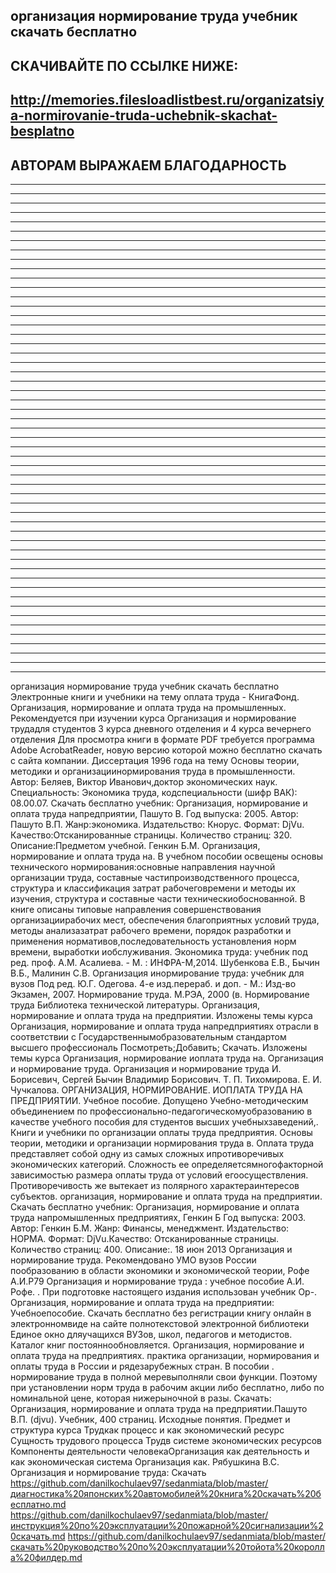 организация нормирование труда учебник скачать бесплатно
--------------------------------------------------
СКАЧИВАЙТЕ ПО ССЫЛКЕ НИЖЕ:
--------------------------------------------------
http://memories.filesloadlistbest.ru/organizatsiya-normirovanie-truda-uchebnik-skachat-besplatno
--------------------------------------------------
АВТОРАМ ВЫРАЖАЕМ БЛАГОДАРНОСТЬ
--------------------------------------------------
--------------------------------------------------
--------------------------------------------------
--------------------------------------------------
--------------------------------------------------
--------------------------------------------------
--------------------------------------------------
--------------------------------------------------
--------------------------------------------------
--------------------------------------------------
--------------------------------------------------
--------------------------------------------------
--------------------------------------------------
--------------------------------------------------
--------------------------------------------------
--------------------------------------------------
--------------------------------------------------
--------------------------------------------------
--------------------------------------------------
--------------------------------------------------
--------------------------------------------------
--------------------------------------------------
--------------------------------------------------
--------------------------------------------------
--------------------------------------------------
--------------------------------------------------
--------------------------------------------------
--------------------------------------------------
--------------------------------------------------
--------------------------------------------------
--------------------------------------------------
--------------------------------------------------
--------------------------------------------------
--------------------------------------------------
--------------------------------------------------
--------------------------------------------------
--------------------------------------------------
--------------------------------------------------
--------------------------------------------------
--------------------------------------------------
--------------------------------------------------
--------------------------------------------------
--------------------------------------------------
--------------------------------------------------
--------------------------------------------------
--------------------------------------------------
--------------------------------------------------
--------------------------------------------------
--------------------------------------------------
--------------------------------------------------
--------------------------------------------------
--------------------------------------------------
--------------------------------------------------
--------------------------------------------------
организация нормирование труда учебник скачать бесплатно Электронные книги и учебники на тему оплата труда - КнигаФонд. Организация, нормирование и оплата труда на промышленных. Рекомендуется при изучении курса Организация и нормирование трудадля студентов 3 курса дневного отделения и 4 курса вечернего отделения Для просмотра книги в формате PDF требуется программа Adobe AcrobatReader, новую версию которой можно бесплатно скачать с сайта компании. Диссертация 1996 года на тему Основы теории, методики и организациинормирования труда в промышленности. Автор: Беляев, Виктор Иванович,доктор экономических наук. Специальность: Экономика труда, кодспециальности (шифр ВАК): 08.00.07. Скачать бесплатно учебник: Организация, нормирование и оплата труда напредприятии, Пашуто В. Год выпуска: 2005. Автор: Пашуто В.П. Жанр:экономика. Издательство: Кнорус. Формат: DjVu. Качество:Отсканированные страницы. Количество страниц: 320. Описание:Предметом учебной. Генкин Б.М. Организация, нормирование и оплата труда на. В учебном пособии освещены основы технического нормирования:основные направления научной организации труда, составные частипроизводственного процесса, структура и классификация затрат рабочеговремени и методы их изучения, структура и составные части техническиобоснованной. В книге описаны типовые направления совершенствования организациирабочих мест, обеспечения благоприятных условий труда, методы анализазатрат рабочего времени, порядок разработки и применения нормативов,последовательность установления норм времени, выработки иобслуживания. Экономика труда: учебник  под ред. проф. А.М. Асалиева. - М. : ИНФРА-М,2014.  Шубенкова Е.В., Бычин В.Б., Малинин С.В. Организация инормирование труда: учебник для вузов  Под ред. Ю.Г. Одегова.  4-е изд.перераб. и доп. - М.: Изд-во Экзамен, 2007.  Нормирование труда.  М.РЭА, 2000 (в. Нормирование труда  Библиотека технической литературы. Организация, нормирование и оплата труда на предприятии. Изложены темы курса Организация, нормирование и оплата труда напредприятиях отрасли в соответствии с Государственнымобразовательным стандартом высшего профессиональ Посмотреть;Добавить; Скачать. Изложены темы курса Организация, нормирование иоплата труда на. Организация и нормирование труда. Организация и нормирование труда И. Борисевич, Сергей
Бычин Владимир Борисович. Т. П. Тихомирова. Е. И. Чучкалова. ОРГАНИЗАЦИЯ, НОРМИРОВАНИЕ. ИОПЛАТА ТРУДА НА ПРЕДПРИЯТИИ. Учебное пособие. Допущено Учебно-методическим объединением по профессионально-педагогическомуобразованию в качестве учебного пособия для студентов высших учебныхзаведений,. Книги и учебники по организации оплаты труда предприятия. Основы теории, методики и организации нормирования труда в. Оплата труда представляет собой одну из самых сложных ипротиворечивых экономических категорий. Сложность ее определяетсямногофакторной зависимостью размера оплаты труда от условий егоосуществления. Противоречивость же вытекает из полярного характераинтересов субъектов. организация, нормирование и оплата труда на предприятии. Скачать бесплатно учебник: Организация, нормирование и оплата труда напромышленных предприятиях, Генкин Б Год выпуска: 2003. Автор: Генкин Б.М. Жанр: Финансы, менеджмент. Издательство: НОРМА. Формат: DjVu.Качество: Отсканированные страницы. Количество страниц: 400. Описание:. 18 июн 2013  Организация и нормирование труда. Рекомендовано УМО вузов России пообразованию в области экономики и экономической теории,  Рофе А.И.Р79 Организация и нормирование труда : учебное пособие  А.И. Рофе. . При подготовке настоящего издания использован учебник Ор-. Организация, нормирование и оплата труда на предприятии: Учебноепособие. Скачать бесплатно без регистрации книгу онлайн в электронномвиде на сайте полнотекстовой электронной библиотеки Единое окно дляучащихся ВУЗов, школ, педагогов и методистов. Каталог книг постояннообновляется. Организация, нормирование и оплата труда на предприятиях. практика организации, нормирования и оплаты труда в России и рядезарубежных стран. В пособии . нормирование труда в полной меревыполняли свои функции. Поэтому при установлении норм труда в рабочим акции либо бесплатно, либо по номинальной цене, которая нижерыночной в разы. Скачать: Организация, нормирование и оплата труда на предприятии.Пашуто В.П. (djvu). Учебник, 400 страниц. Исходные понятия. Предмет и структура курса Трудкак процесс и как экономический ресурс Сущность трудового процесса Трудв системе экономических ресурсов Компоненты деятельности человекаОрганизация как деятельность и как экономическая система Организация как. Рябушкина В.С. Организация и нормирование труда: Скачать
https://github.com/danilkochulaev97/sedanmiata/blob/master/диагностика%20японских%20автомобилей%20книга%20скачать%20бесплатно.md
https://github.com/danilkochulaev97/sedanmiata/blob/master/инструкция%20по%20эксплуатации%20пожарной%20сигнализации%20скачать.md
https://github.com/danilkochulaev97/sedanmiata/blob/master/скачать%20руководство%20по%20эксплуатации%20тойота%20королла%20филдер.md
